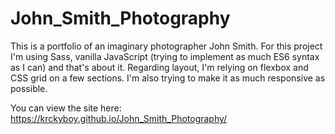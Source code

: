 # John_Smith_Photography

This is a portfolio of an imaginary photographer John Smith. For this project I'm using Sass, vanilla JavaScript (trying to implement as much ES6 syntax as I can) and that's about it. Regarding layout, I'm relying on flexbox and CSS grid on a few sections. I'm also trying to make it as much responsive as possible. 

You can view the site here: https://krckyboy.github.io/John_Smith_Photography/

